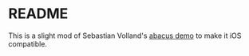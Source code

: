 README
======

This is a slight mod of Sebastian Volland's [abacus demo](http://sebcode.github.com/suanpan) to make it iOS compatible.

